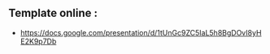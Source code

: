 ## **Template online :**
 - https://docs.google.com/presentation/d/1tUnGc9ZC5IaL5h8BgDOvI8yHE2K9p7Db
